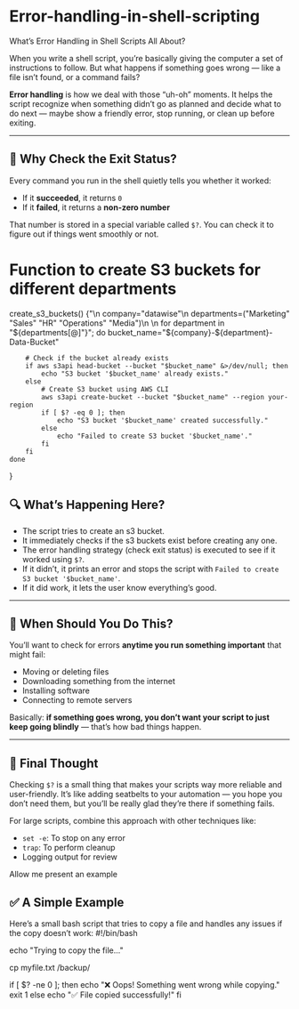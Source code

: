 # Error-handling-in-shell-scripting
What’s Error Handling in Shell Scripts All About?

When you write a shell script, you’re basically giving the computer a set of instructions to follow. But what happens if something goes wrong — like a file isn’t found, or a command fails?

**Error handling** is how we deal with those “uh-oh” moments. It helps the script recognize when something didn’t go as planned and decide what to do next — maybe show a friendly error, stop running, or clean up before exiting.

---

## 🧠 Why Check the Exit Status?

Every command you run in the shell quietly tells you whether it worked:

* If it **succeeded**, it returns `0`
* If it **failed**, it returns a **non-zero number**

That number is stored in a special variable called `$?`. You can check it to figure out if things went smoothly or not.


# Function to create S3 buckets for different departments
create_s3_buckets() {"\n    company=\"datawise\"\n    departments=(\"Marketing\" \"Sales\" \"HR\" \"Operations\" \"Media\")\n    \n    for department in \"${departments[@]"}"; do
        bucket_name="${company}-${department}-Data-Bucket"
        
        # Check if the bucket already exists
        if aws s3api head-bucket --bucket "$bucket_name" &>/dev/null; then
            echo "S3 bucket '$bucket_name' already exists."
        else
            # Create S3 bucket using AWS CLI
            aws s3api create-bucket --bucket "$bucket_name" --region your-region
            if [ $? -eq 0 ]; then
                echo "S3 bucket '$bucket_name' created successfully."
            else
                echo "Failed to create S3 bucket '$bucket_name'."
            fi
        fi
    done
}


## 🔍 What’s Happening Here?

* The script tries to create an s3 bucket.
* It immediately checks if the s3 buckets exist before creating any one.
* The error handling strategy  (check exit status) is executed to see if it worked using `$?`.
* If it didn’t, it prints an error and stops the script with `Failed to create S3 bucket '$bucket_name'`.
* If it did work, it lets the user know everything’s good.

---

## 🧭 When Should You Do This?

You’ll want to check for errors **anytime you run something important** that might fail:

* Moving or deleting files
* Downloading something from the internet
* Installing software
* Connecting to remote servers

Basically: **if something goes wrong, you don’t want your script to just keep going blindly** — that’s how bad things happen.

---

## 👋 Final Thought

Checking `$?` is a small thing that makes your scripts way more reliable and user-friendly. It’s like adding seatbelts to your automation — you hope you don’t need them, but you’ll be really glad they’re there if something fails.


For large scripts, combine this approach with other techniques like:

* `set -e`: To stop on any error
* `trap`: To perform cleanup
* Logging output for review
  
Allow me present an example
  ## ✅ A Simple Example

Here’s a small bash script that tries to copy a file and handles any issues if the copy doesn’t work:
#!/bin/bash

echo "Trying to copy the file..."

cp myfile.txt /backup/

if [ $? -ne 0 ]; then
    echo "❌ Oops! Something went wrong while copying."
    exit 1
else
    echo "✅ File copied successfully!"
fi


